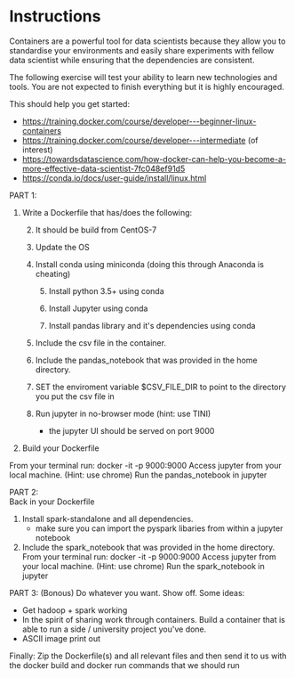 # Instructions 

Containers are a powerful tool for data scientists because they allow you to standardise your environments and easily share experiments with fellow data scientist while ensuring that the dependencies are consistent.

The following exercise will test your ability to learn new technologies and tools. 
You are not expected to finish everything but it is highly encouraged. 

This should help you get started: 
* https://training.docker.com/course/developer---beginner-linux-containers
* https://training.docker.com/course/developer---intermediate (of interest)
* https://towardsdatascience.com/how-docker-can-help-you-become-a-more-effective-data-scientist-7fc048ef91d5
* https://conda.io/docs/user-guide/install/linux.html

PART 1:
1) Write a Dockerfile that has/does the following:
	
	2) It should be build from CentOS-7
	
	3) Update the OS
	
	4) Install conda using miniconda (doing this through Anaconda is cheating)
	
		5) Install python 3.5+ using conda
	
		6) Install Jupyter using conda
	
		7) Install pandas library and it's dependencies using conda
	
	8) Include the csv file in the container.
	
	9) Include the pandas_notebook that was provided in the home directory.
	
	9) SET the enviroment variable $CSV_FILE_DIR to point to the directory you put the csv file in
	
	10) Run jupyter in no-browser mode (hint: use TINI)	
		- the jupyter UI should be served on port 9000

11) Build your Dockerfile	

From your terminal run: docker -it -p 9000:9000 <tag of your image>	
Access jupyter from your local machine. (Hint: use chrome) 
Run the pandas_notebook in jupyter

PART 2:  
Back in your Dockerfile	
1) Install spark-standalone and all dependencies.
	- make sure you can import the pyspark libaries from within a jupyter notebook
2) Include the spark_notebook that was provided in the home directory.
From your terminal run: docker -it -p 9000:9000 <tag of your image>	
Access jupyter from your local machine. (Hint: use chrome) 
Run the spark_notebook in jupyter

PART 3: (Bonous)
Do whatever you want. Show off.
Some ideas:
* Get hadoop + spark working
* In the spirit of sharing work through containers. Build a container that is able to run a side / university project you've done. 
* ASCII image print out


Finally: Zip the Dockerfile(s) and all relevant files and then send it to us with the docker build and docker run commands that we should run
